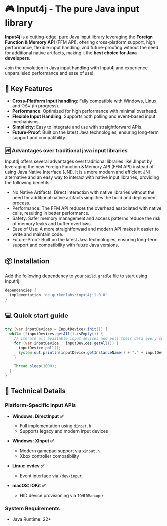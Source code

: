# 🎮 Input4j - The pure Java input library


**Input4j** is a cutting-edge, pure Java input library leveraging the **Foreign Function & Memory API** (FFM API), offering cross-platform support, high performance, flexible input handling, and future-proofing without the need for additional native artifacts, making it the **best choice for Java developers**.

Join the revolution in Java input handling with Input4j and experience unparalleled performance and ease of use!

## 🚀 Key Features
- **Cross-Platform Input handling**: Fully compatible with Windows, Linux, and OSX (in progress).
- **Performance**: Optimized for high performance with minimal overhead.
- **Flexible Input Handling**: Supports both polling and event-based input mechanisms.
- **Simplicity**: Easy to integrate and use with straightforward APIs.
- **Future-Proof**: Built on the latest Java technologies, ensuring long-term support and compatibility.

### 🆚 Advantages over traditional java input libraries
Input4j offers several advantages over traditional libraries like JInput by leveraging the new Foreign Function & Memory API (FFM API) instead of using Java Native Interface (JNI).
It is a more modern and efficient JNI alternative and an easy way to interact with native input libraries, providing the following benefits:

- No Native Artifacts: Direct interaction with native libraries without the need for additional native artifacts simplifies the build and deployment process.
- Performance: The FFM API reduces the overhead associated with native calls, resulting in better performance.
- Safety: Safer memory management and access patterns reduce the risk of memory leaks and buffer overflows.
- Ease of Use: A more straightforward and modern API makes it easier to write and maintain code.
- Future-Proof: Built on the latest Java technologies, ensuring long-term support and compatibility with future Java versions.


## 📦️ Installation
Add the following dependency to your `build.gradle` file to start using Input4j:

```groovy
dependencies {
  implementation 'de.gurkenlabs:input4j:1.0.0'
}
```

## 💻 Quick start guide

```java
try (var inputDevices = InputDevices.init()) {
  while (!inputDevices.getAll().isEmpty()) {
    // iterate all available input devices and poll their data every second
    for (var inputDevice : inputDevices.getAll()) {
      inputDevice.poll();
      System.out.println(inputDevice.getInstanceName() + ":" + inputDevice.getComponents());
    }

    Thread.sleep(1000);
  }
}
```

## 🔌 Technical Details

### Platform-Specific Input APIs
- **Windows: DirectInput  ✅**
    - Full implementation using `dinput.h`
    - Supports legacy and modern input devices

- **Windows: XInput ✅**
    - Modern gamepad support via `xinput.h`
    - Xbox controller compatibility

- **Linux: evdev ✅**
    - Event interface via `/dev/input`

- **macOS: IOKit ✅**
    - HID device provisioning via `IOHIDManager`

### System Requirements
- Java Runtime: 22+